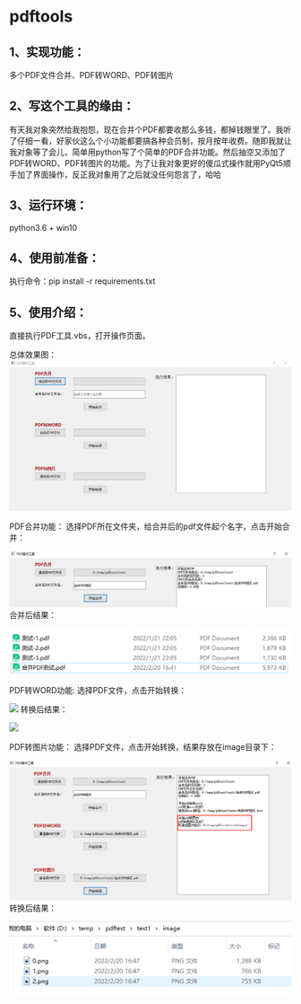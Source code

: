 # pdftools
## 1、实现功能：
多个PDF文件合并、PDF转WORD、PDF转图片
## 2、写这个工具的缘由：
有天我对象突然给我抱怨，现在合并个PDF都要收那么多钱，都掉钱眼里了。我听了仔细一看，好家伙这么个小功能都要搞各种会员制，按月按年收费。随即我就让我对象等了会儿，简单用python写了个简单的PDF合并功能。然后抽空又添加了PDF转WORD、PDF转图片的功能。为了让我对象更好的傻瓜式操作就用PyQt5顺手加了界面操作，反正我对象用了之后就没任何怨言了，哈哈
## 3、运行环境：
python3.6 + win10
## 4、使用前准备：
执行命令：pip install -r requirements.txt
## 5、使用介绍：
直接执行PDF工具.vbs，打开操作页面。

总体效果图：
![](picture/总体效果.jpg)

PDF合并功能：
选择PDF所在文件夹，给合并后的pdf文件起个名字，点击开始合并：

![](picture/合并pdf_1.jpg)
合并后结果：

![](picture/合并pdf_2.png)

PDF转WORD功能:
选择PDF文件，点击开始转换：

![](picture/pdf转word_1.png)
转换后结果：

![](picture/pdf转word_2.png)

PDF转图片功能：
选择PDF文件，点击开始转换，结果存放在image目录下：

![](picture/pdf转图片_1.png)
转换后结果：

![](picture/pdf转图片_2.png)
